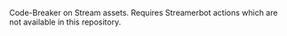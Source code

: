 Code-Breaker on Stream assets. Requires Streamerbot actions which are not available in this repository.
